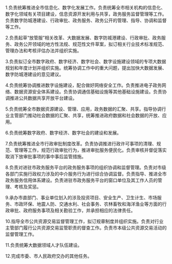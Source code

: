 1.负责统筹推进全市信息化、数字化发展工作。负责统筹全市相关机构的信息化、数字化领域有关项目建设，信息资源开发利用与共享，政务服务监督管理等工作。负责数字防城港建设、行政审批、政务服务、政务公开的管理、指导、协调和监督等工作。

2.负责起草“放管服”相关改革、大数据发展、数字防城港建设、行政审批、政务服务、政务公开领域的地方性法规、规范性文件草案，拟订相关行业技术标准规范、管理办法和考核评估办法并组织实施。

3.负责拟订全市数字政府、数字经济、数字社会、数字设施建设领域的专项大数据规划和年度计划并组织实施。统筹协调工作中的重大问题，提出加快大数据发展、数字防城港建设的意见建议。

4.负责统筹协调推进数字设施建设，配合做好网络安全工作。负责推进电子政务网络、数据资源安全体系建设。负责协调通信基础设施等其他基础设施建设。负责协调推进公共数据共享开放平台建设。

5.负责统筹全市数据资源建设、管理、应用，政务数据的汇聚、共享。指导协调行业主管部门推动社会数据的汇聚、共享，统筹推进政府数据和社会数据的开放、应用。

6.负责统筹数字政府、数字经济、数字社会的建设和发展。

7.负责统筹推进全市行政审批制度改革。负责协调推进行政许可事项的清理、规范、管理等工作，规范行政审批行为，推进审批服务便民化。负责审核并督促落实取消下放审批事项的事中事后监管措施。

8.负责对进驻市政务服务平台的政务服务事项的组织协调和监督管理。负责对市级各部门实施行政权力涉及的中介服务行为进行综合协调监督。负责指导、推进全市政务服务信用体系建设。负责进驻市政务服务平台的窗口单位及其工作人员的管理、考核及奖惩。

9.承办市直部门、事业单位划入的涉及投资项目、安全生产、卫生计生、市场服务、市政环保、地震人防、交通水利、社会事务、农林畜牧和海洋渔业等方面的行政审批、政府服务事项及相关勘验工作，并承担相应的法律责任。

10.指导全市公共资源交易监督管理工作，拟订规章制度并组织实施。负责对行业主管部门履行公共资源交易监管职责的督查工作。负责市本级公共资源交易活动的监督管理工作。

11.负责统筹大数据领域人才队伍建设。

12.完成市委、市人民政府交办的其他任务。